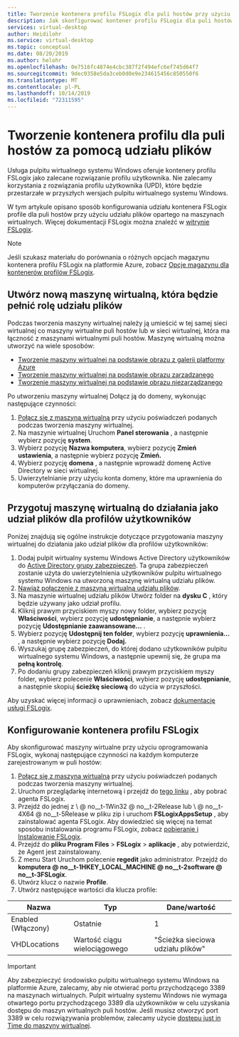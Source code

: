 ```yaml
---
title: Tworzenie kontenera profilu FSLogix dla puli hostów przy użyciu udziału plików opartego na maszynach wirtualnych — Azure
description: Jak skonfigurować kontener profilu FSLogix dla puli hostów usług pulpitu wirtualnego systemu Windows przy użyciu udziału plików opartego na maszynie wirtualnej.
services: virtual-desktop
author: Heidilohr
ms.service: virtual-desktop
ms.topic: conceptual
ms.date: 08/20/2019
ms.author: helohr
ms.openlocfilehash: 0e7516fc4874e4cbc387f2f494efc6ef745d64f7
ms.sourcegitcommit: 9dec0358e5da3ceb0d0e9e234615456c850550f6
ms.translationtype: MT
ms.contentlocale: pl-PL
ms.lasthandoff: 10/14/2019
ms.locfileid: "72311595"
---
```

# <a name="create-a-profile-container-for-a-host-pool-using-a-file-share"></a>Tworzenie kontenera profilu dla puli hostów za pomocą udziału plików

Usługa pulpitu wirtualnego systemu Windows oferuje kontenery profilu FSLogix jako zalecane rozwiązanie profilu użytkownika. Nie zalecamy korzystania z rozwiązania profilu użytkownika (UPD), które będzie przestarzałe w przyszłych wersjach pulpitu wirtualnego systemu Windows.

W tym artykule opisano sposób konfigurowania udziału kontenera FSLogix profile dla puli hostów przy użyciu udziału plików opartego na maszynach wirtualnych. Więcej dokumentacji FSLogix można znaleźć w [witrynie FSLogix](https://docs.fslogix.com/).

>[!NOTE]
>Jeśli szukasz materiału do porównania o różnych opcjach magazynu kontenera profilu FSLogix na platformie Azure, zobacz [Opcje magazynu dla kontenerów profilów FSLogix](store-fslogix-profile.md).

## <a name="create-a-new-virtual-machine-that-will-act-as-a-file-share"></a>Utwórz nową maszynę wirtualną, która będzie pełnić rolę udziału plików

Podczas tworzenia maszyny wirtualnej należy ją umieścić w tej samej sieci wirtualnej co maszyny wirtualne puli hostów lub w sieci wirtualnej, która ma łączność z maszynami wirtualnymi puli hostów. Maszynę wirtualną można utworzyć na wiele sposobów:

- [Tworzenie maszyny wirtualnej na podstawie obrazu z galerii platformy Azure](https://docs.microsoft.com/azure/virtual-machines/windows/quick-create-portal#create-virtual-machine)
- [Tworzenie maszyny wirtualnej na podstawie obrazu zarządzanego](https://docs.microsoft.com/azure/virtual-machines/windows/create-vm-generalized-managed)
- [Tworzenie maszyny wirtualnej na podstawie obrazu niezarządzanego](https://github.com/Azure/azure-quickstart-templates/tree/master/101-vm-from-user-image)

Po utworzeniu maszyny wirtualnej Dołącz ją do domeny, wykonując następujące czynności:

1. [Połącz się z maszyną wirtualną](https://docs.microsoft.com/azure/virtual-machines/windows/quick-create-portal#connect-to-virtual-machine) przy użyciu poświadczeń podanych podczas tworzenia maszyny wirtualnej.
2. Na maszynie wirtualnej Uruchom **Panel sterowania** , a następnie wybierz pozycję **system**.
3. Wybierz pozycję **Nazwa komputera**, wybierz pozycję **Zmień ustawienia**, a następnie wybierz pozycję **Zmień.**
4. Wybierz pozycję **domena** , a następnie wprowadź domenę Active Directory w sieci wirtualnej.
5. Uwierzytelnianie przy użyciu konta domeny, które ma uprawnienia do komputerów przyłączania do domeny.

## <a name="prepare-the-virtual-machine-to-act-as-a-file-share-for-user-profiles"></a>Przygotuj maszynę wirtualną do działania jako udział plików dla profilów użytkowników

Poniżej znajdują się ogólne instrukcje dotyczące przygotowania maszyny wirtualnej do działania jako udział plików dla profilów użytkowników:

1. Dodaj pulpit wirtualny systemu Windows Active Directory użytkowników do [Active Directory grupy zabezpieczeń](https://docs.microsoft.com/windows/security/identity-protection/access-control/active-directory-security-groups). Ta grupa zabezpieczeń zostanie użyta do uwierzytelnienia użytkowników pulpitu wirtualnego systemu Windows na utworzoną maszynę wirtualną udziału plików.
2. [Nawiąż połączenie z maszyną wirtualną udziału plików](https://docs.microsoft.com/azure/virtual-machines/windows/quick-create-portal#connect-to-virtual-machine).
3. Na maszynie wirtualnej udziału plików Utwórz folder na **dysku C** , który będzie używany jako udział profilu.
4. Kliknij prawym przyciskiem myszy nowy folder, wybierz pozycję **Właściwości**, wybierz pozycję **udostępnianie**, a następnie wybierz pozycję **Udostępnianie zaawansowane...** .
5. Wybierz pozycję **Udostępnij ten folder**, wybierz pozycję **uprawnienia...** , a następnie wybierz pozycję **Dodaj.**
6. Wyszukaj grupę zabezpieczeń, do której dodano użytkowników pulpitu wirtualnego systemu Windows, a następnie upewnij się, że grupa ma **pełną kontrolę**.
7. Po dodaniu grupy zabezpieczeń kliknij prawym przyciskiem myszy folder, wybierz polecenie **Właściwości**, wybierz pozycję **udostępnianie**, a następnie skopiuj **ścieżkę sieciową** do użycia w przyszłości.

Aby uzyskać więcej informacji o uprawnieniach, zobacz [dokumentację usługi FSLogix](https://docs.microsoft.com/fslogix/fslogix-storage-config-ht).

## <a name="configure-the-fslogix-profile-container"></a>Konfigurowanie kontenera profilu FSLogix

Aby skonfigurować maszyny wirtualne przy użyciu oprogramowania FSLogix, wykonaj następujące czynności na każdym komputerze zarejestrowanym w puli hostów:

1. [Połącz się z maszyną wirtualną](https://docs.microsoft.com/azure/virtual-machines/windows/quick-create-portal#connect-to-virtual-machine) przy użyciu poświadczeń podanych podczas tworzenia maszyny wirtualnej.
2. Uruchom przeglądarkę internetową i przejdź do [tego linku](https://go.microsoft.com/fwlink/?linkid=2084562) , aby pobrać agenta FSLogix.
3. Przejdź do jednej z \\ @ no__t-1Win32 @ no__t-2Release lub \\ @ no__t-4X64 @ no__t-5Release w pliku zip i uruchom **FSLogixAppsSetup** , aby zainstalować agenta FSLogix.  Aby dowiedzieć się więcej na temat sposobu instalowania programu FSLogix, zobacz [pobieranie i Instalowanie FSLogix](https://docs.microsoft.com/fslogix/install-ht).
4. Przejdź do **pliku Program Files** > **FSLogix** > **aplikacje** , aby potwierdzić, że Agent jest zainstalowany.
5. Z menu Start Uruchom polecenie **regedit** jako administrator. Przejdź do **komputera @ no__t-1HKEY_LOCAL_MACHINE @ no__t-2software @ no__t-3FSLogix**.
6. Utwórz klucz o nazwie **Profile**.
7. Utwórz następujące wartości dla klucza profile:

| Nazwa                | Typ               | Dane/wartość                        |
|---------------------|--------------------|-----------------------------------|
| Enabled (Włączony)             | Ostatnie              | 1                                 |
| VHDLocations        | Wartość ciągu wielociągowego | "Ścieżka sieciowa udziału plików"     |

>[!IMPORTANT]
>Aby zabezpieczyć środowisko pulpitu wirtualnego systemu Windows na platformie Azure, zalecamy, aby nie otwierać portu przychodzącego 3389 na maszynach wirtualnych. Pulpit wirtualny systemu Windows nie wymaga otwartego portu przychodzącego 3389 dla użytkowników w celu uzyskania dostępu do maszyn wirtualnych puli hostów. Jeśli musisz otworzyć port 3389 w celu rozwiązywania problemów, zalecamy użycie [dostępu just in Time do maszyny wirtualnej](../security-center/security-center-just-in-time.md).
